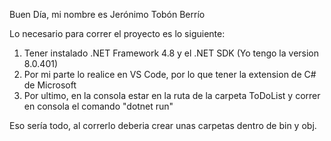 Buen Día, mi nombre es Jerónimo Tobón Berrío

Lo necesario para correr el proyecto es lo siguiente:

1. Tener instalado .NET Framework 4.8 y el .NET SDK (Yo tengo la version 8.0.401)
2. Por mi parte lo realice en VS Code, por lo que tener la extension de C# de Microsoft
3. Por ultimo, en la consola estar en la ruta de la carpeta ToDoList y correr en consola el comando "dotnet run"

Eso sería todo, al correrlo deberia crear unas carpetas dentro de bin y obj.
